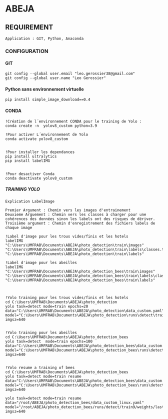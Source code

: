 # ABEJA

## REQUIREMENT 

    Application : GIT, Python, Anaconda

### CONFIGURATION 

#### GIT 

    git config --global user.email "leo.gerossier38@gmail.com"
    git config --global user.name "Leo Gerossier"


#### Python sans environnement virtuelle 

    pip install simple_image_download==0.4   




#### CONDA 

    !Création de l´environnement CONDA pour le training de Yolo : 
    conda create -n  yolov8_custom python=3.9

    !Pour activer L´environnement de Yolo
    conda activate yolov8_custom  


    !Pour installer les dependances
    pip install ultralytics
    pip install labelIMG  


    !Pour desactiver Conda 
    conda deactivate yolov8_custom  




##### TRAINING YOLO  

    Explication LabelImage 

    Premier Argument : Chemin vers les images d'entrainement 
    Deuxieme Arguement : Chemin vers les classes à charger pour une cohérences des données sinon les labels ont des risques de dériver.
    Troisième argument : Chemin d'enregistrement des fichiers labels de chaque image

    !Label d'image pour les trous vides/finis et les hotels 
    labelIMG "C:\Users\UMFRAB\Documents\ABEJA\photo_detection\train\images" "C:\Users\UMFRAB\Documents\ABEJA\photo_detection\train\labels\classes.txt" "C:\Users\UMFRAB\Documents\ABEJA\photo_detection\train\labels"
    
    !Label d'image pour les abeilles 
    labelIMG "C:\Users\UMFRAB\Documents\ABEJA\photo_detection_bees\train\images" "C:\Users\UMFRAB\Documents\ABEJA\photo_detection_bees\train\labels\classes.txt" "C:\Users\UMFRAB\Documents\ABEJA\photo_detection_bees\train\labels"
    
    

    !Yolo training pour les trous vides/finis et les hotels
    cd C:\Users\UMFRAB\Documents\ABEJA\photo_detection
    yolo task=detect mode=train epochs=20 data="C:\Users\UMFRAB\Documents\ABEJA\photo_detection\data_custom.yaml" model="C:\Users\UMFRAB\Documents\ABEJA\photo_detection\runs\detect\train8\weights\best.pt" imgsz=640   


    !Yolo training pour les abeilles 
    cd C:\Users\UMFRAB\Documents\ABEJA\photo_detection_bees
    yolo task=detect  mode=train epochs=100 data="C:\Users\UMFRAB\Documents\ABEJA\photo_detection_bees\data_custom.yaml" model="C:\Users\UMFRAB\Documents\ABEJA\photo_detection_bees\runs\detect\train8\weights\best.pt"  imgsz=640   


    !Yolo resume a training of bees
    cd C:\Users\UMFRAB\Documents\ABEJA\photo_detection_bees
    yolo task=detect mode=train resume data="C:\Users\UMFRAB\Documents\ABEJA\photo_detection_bees\data_custom.yaml" model="C:\Users\UMFRAB\Documents\ABEJA\photo_detection_bees\runs\detect\train9\weights\last.pt"  imgsz=640 

    yolo task=detect mode=train resume data="/root/ABEJA/photo_detection_bees/data_custom_linux.yaml" model="/root/ABEJA/photo_detection_bees/runs/detect/train9/weights/last.pt"  imgsz=640 

